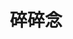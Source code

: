 ---
title: 碎碎念
description: 如题，没有什么分类的内容都会放到这里
image: image.jpeg

# Badge style
style:
    background: "#2a9d8f"
    color: "#fff"
---